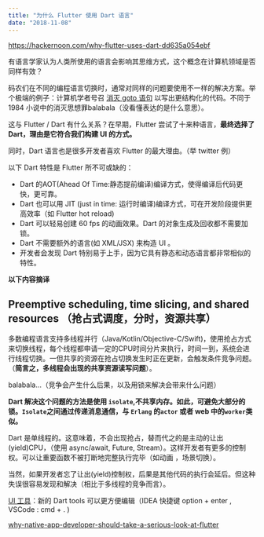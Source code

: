 ```yaml
---
title: "为什么 Flutter 使用 Dart 语言"
date: "2018-11-08"
---
```


https://hackernoon.com/why-flutter-uses-dart-dd635a054ebf

有语言学家认为人类所使用的语言会影响其思维方式，这个概念在计算机领域是否同样有效？

码农们在不同的编程语言切换时，通常对同样的问题要使用不一样的解决方案。举个极端的例子：计算机学者号召 [消灭 goto 语句](https://homepages.cwi.nl/~storm/teaching/reader/Dijkstra68.pdf) 以写出更结构化的代码。不同于 1984 小说中的消灭思想罪balabala（没看懂表达的是什么意思）。

这与 Flutter / Dart 有什么关系？在早期，Flutter 尝试了十来种语言，**最终选择了Dart，理由是它符合我们构建 UI 的方式。**

同时，Dart 语言也是很多开发者喜欢 Flutter 的最大理由。（举 twitter 例）

以下 Dart 特性是 Flutter 所不可或缺的：

- Dart 的AOT(Ahead Of Time:静态提前编译)编译方式，使得编译后代码更快，更可靠。
- Dart 也可以用 JIT (just in time: 运行时编译)编译方式，可在开发阶段提供更高效率（如 Flutter hot reload)
- Dart 可以轻易创建 60 fps 的动画效果。Dart 的对象生成及回收都不需要加锁。
- Dart 不需要额外的语言(如 XML/JSX) 来构造 UI 。
- 开发者会发现 Dart 特别易于上手，因为它具有静态和动态语言都非常相似的特性。

**以下内容摘译**

## Preemptive scheduling, time slicing, and shared resources （抢占式调度，分时，资源共享）

多数编程语言支持多线程并行（Java/Kotlin/Objective-C/Swift)，使用抢占方式来切换线程，每个线程都申请一定的CPU时间分片来执行，时间一到，系统会进行线程切换。一但共享的资源在抢占切换发生时正在更新，会触发条件竞争问题。（**简言之，多线程会出现的共享资源读写问题**）。

balabala…（竞争会产生什么后果，以及用锁来解决会带来什么问题）

**Dart 解决这个问题的方法是使用 `isolate`,不共享内存。如此，可避免大部分的锁。`Isolate`之间通过传递消息通信，与 `Erlang` 的`actor` 或者 web 中的`worker`类似。**

Dart 是单线程的。这意味着，不会出现抢占，替而代之的是主动的让出(yield)CPU，（使用 async/await, Future, Stream）。这样开发者有更多的控制权。可以让重要函数不被打断地完整执行完毕（如动画 ，场景切换）。

当然，如果开发者忘了让出(yield)控制权，后果是其他代码的执行会延后。但这种失误很容易发现和解决（相比于多线程的竞争而言）。

[UI 工具](https://groups.google.com/forum/#!topic/flutter-dev/lKtTQ-45kc4)：新的 Dart tools 可以更方便编辑（IDEA 快捷键 option + enter , VSCode : cmd + . )

[why-native-app-developer-should-take-a-serious-look-at-flutter](https://hackernoon.com/why-native-app-developers-should-take-a-serious-look-at-flutter-e97361a1c073)

